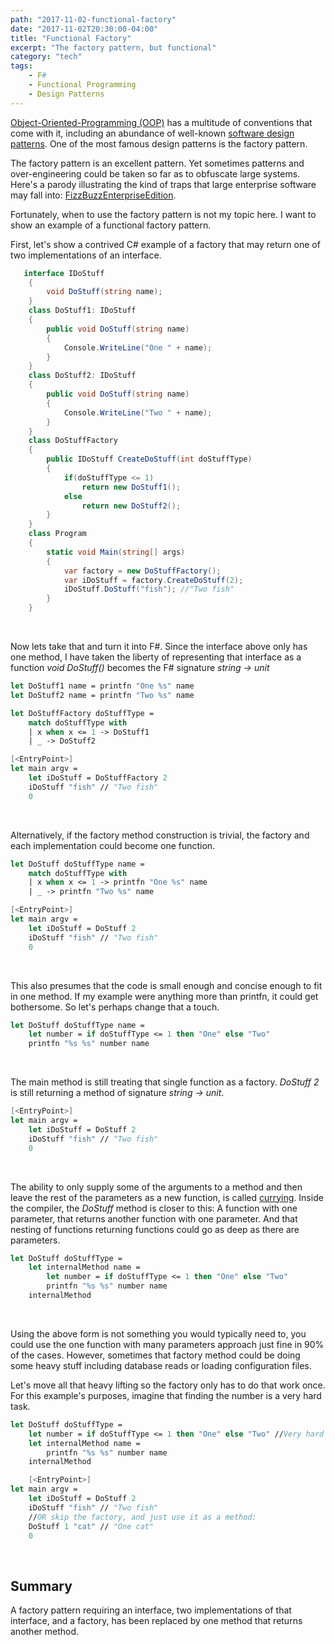 ```yaml
---
path: "2017-11-02-functional-factory"
date: "2017-11-02T20:30:00-04:00"
title: "Functional Factory"
excerpt: "The factory pattern, but functional"
category: "tech"
tags:
    - F#
    - Functional Programming
    - Design Patterns
---
```


[Object-Oriented-Programming (OOP)][0] has a multitude of conventions that come with it, including an abundance of well-known [software design patterns][1]. One of the most famous design patterns is the factory pattern.

The factory pattern is an excellent pattern. Yet sometimes patterns and over-engineering could be taken so far as to obfuscate large systems. Here's a parody illustrating the kind of traps that large enterprise software may fall into: [FizzBuzzEnterpriseEdition][2].

Fortunately, when to use the factory pattern is not my topic here. I want to show an example of a functional factory pattern. 

First, let's show a contrived C# example of a factory that may return one of two implementations of an interface.
```csharp
   interface IDoStuff 
    {
        void DoStuff(string name);
    }
    class DoStuff1: IDoStuff 
    {
        public void DoStuff(string name) 
        {
            Console.WriteLine("One " + name);
        }
    }
    class DoStuff2: IDoStuff 
    {
        public void DoStuff(string name) 
        {
            Console.WriteLine("Two " + name);
        }
    }
    class DoStuffFactory 
    {
        public IDoStuff CreateDoStuff(int doStuffType) 
        {
            if(doStuffType <= 1)
                return new DoStuff1();
            else
                return new DoStuff2();
        }
    }
    class Program
    {
        static void Main(string[] args)
        {
            var factory = new DoStuffFactory();
            var iDoStuff = factory.CreateDoStuff(2);
            iDoStuff.DoStuff("fish"); //"Two fish"
        }
    }
```

<br/>

Now lets take that and turn it into F#. Since the interface above only has one method, I have taken the liberty of representing that interface as a function _void DoStuff()_ becomes the F# signature _string -> unit_
```fsharp
let DoStuff1 name = printfn "One %s" name
let DoStuff2 name = printfn "Two %s" name

let DoStuffFactory doStuffType =
    match doStuffType with
    | x when x <= 1 -> DoStuff1
    | _ -> DoStuff2

[<EntryPoint>]
let main argv =
    let iDoStuff = DoStuffFactory 2
    iDoStuff "fish" // "Two fish"
    0
```

<br/>

Alternatively, if the factory method construction is trivial, the factory and each implementation could become one function. 

```fsharp
let DoStuff doStuffType name =
    match doStuffType with
    | x when x <= 1 -> printfn "One %s" name
    | _ -> printfn "Two %s" name   

[<EntryPoint>]
let main argv =
    let iDoStuff = DoStuff 2
    iDoStuff "fish" // "Two fish"
    0
```

<br/>

This also presumes that the code is small enough and concise enough to fit in one method. If my example were anything more than printfn, it could get bothersome. So let's perhaps change that a touch.

```fsharp
let DoStuff doStuffType name =
    let number = if doStuffType <= 1 then "One" else "Two"
    printfn "%s %s" number name
```

<br/>

The main method is still treating that single function as a factory. _DoStuff 2_ is still returning a method of signature _string -> unit_.

```fsharp
[<EntryPoint>]
let main argv =
    let iDoStuff = DoStuff 2
    iDoStuff "fish" // "Two fish"
    0
```

<br/>

The ability to only supply some of the arguments to a method and then leave the rest of the parameters as a new function, is called [currying][4]. Inside the compiler, the _DoStuff_ method is closer to this: A function with one parameter, that returns another function with one parameter. And that nesting of functions returning functions could go as deep as there are parameters.

```fsharp
let DoStuff doStuffType =
    let internalMethod name =
        let number = if doStuffType <= 1 then "One" else "Two"
        printfn "%s %s" number name
    internalMethod 
```

<br/>

Using the above form is not something you would typically need to, you could use the one function with many parameters approach just fine in 90% of the cases. However, sometimes that factory method could be doing some heavy stuff including database reads or loading configuration files. 

Let's move all that heavy lifting so the factory only has to do that work once. For this example's purposes, imagine that finding the number is a very hard task.

```fsharp
let DoStuff doStuffType =
    let number = if doStuffType <= 1 then "One" else "Two" //Very hard task.
    let internalMethod name =
        printfn "%s %s" number name
    internalMethod

    [<EntryPoint>]
let main argv =
    let iDoStuff = DoStuff 2
    iDoStuff "fish" // "Two fish"
    //OR skip the factory, and just use it as a method:
    DoStuff 1 "cat" // "One cat"
    0
```

<br/>

## Summary


A factory pattern requiring an interface, two implementations of that interface, and a factory, has been replaced by one method that returns another method.




[0]: https://en.wikipedia.org/wiki/Object-oriented_programming
[1]: https://en.wikipedia.org/wiki/Software_design_pattern
[2]: https://github.com/EnterpriseQualityCoding/FizzBuzzEnterpriseEdition/tree/22f391c91301aaeea8252ccd5bf03c2bd0378eae/src/main/java/com/seriouscompany/business/java/fizzbuzz/packagenamingpackage/impl/factories
[4]: https://fsharpforfunandprofit.com/posts/currying/
